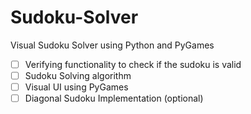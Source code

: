 # Sudoku-Solver
Visual Sudoku Solver using Python and PyGames 

- [ ] Verifying functionality to check if the sudoku is valid
- [ ] Sudoku Solving algorithm
- [ ] Visual UI using PyGames
- [ ] Diagonal Sudoku Implementation (optional)
